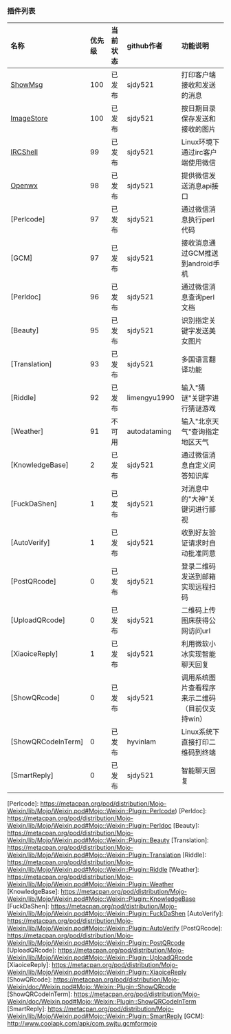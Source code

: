### 插件列表

|名称                | 优先级  |当前状态    |github作者   | 功能说明                 
|:-------------------|:--------|:-----------|:------------|:----------------------------
|[ShowMsg]           |100      |已发布      |sjdy521      |打印客户端接收和发送的消息
|[ImageStore]        |100      |已发布      |sjdy521      |按日期目录保存发送和接收的图片
|[IRCShell]          |99       |已发布      |sjdy521      |Linux环境下通过irc客户端使用微信
|[Openwx]            |98       |已发布      |sjdy521      |提供微信发送消息api接口
|[Perlcode]          |97       |已发布      |sjdy521      |通过微信消息执行perl代码
|[GCM]               |97       |已发布      |sjdy521      |接收消息通过GCM推送到android手机
|[Perldoc]           |96       |已发布      |sjdy521      |通过微信消息查询perl文档
|[Beauty]            |95       |已发布      |sjdy521      |识别指定关键字发送美女图片
|[Translation]       |93       |已发布      |sjdy521      |多国语言翻译功能
|[Riddle]            |92       |已发布      |limengyu1990 |输入"猜谜"关键字进行猜谜游戏
|[Weather]           |91       |不可用      |autodataming |输入"北京天气"查询指定地区天气
|[KnowledgeBase]     |2        |已发布      |sjdy521      | 通过微信消息自定义问答知识库
|[FuckDaShen]        |1        |已发布      |sjdy521      |对消息中的"大神"关键词进行鄙视
|[AutoVerify]        |1        |已发布      |sjdy521      |收到好友验证请求时自动批准同意
|[PostQRcode]        |0        |已发布      |sjdy521      |登录二维码发送到邮箱实现远程扫码
|[UploadQRcode]      |0        |已发布      |sjdy521      |二维码上传图床获得公网访问url
|[XiaoiceReply]      |1        |已发布      |sjdy521      |利用微软小冰实现智能聊天回复
|[ShowQRcode]        |0        |已发布      |sjdy521      |调用系统图片查看程序来示二维码（目前仅支持win）
|[ShowQRCodeInTerm]  |0        |已发布      |hyvinlam     |Linux系统下直接打印二维码到终端
|[SmartReply]        |0        |已发布      |sjdy521      |智能聊天回复

[ShowMsg]: https://metacpan.org/pod/distribution/Mojo-Weixin/lib/Mojo/Weixin.pod#Mojo::Weixin::Plugin::ShowMsg
[ImageStore]: https://metacpan.org/pod/distribution/Mojo-Weixin/lib/Mojo/Weixin.pod#Mojo::Weixin::Plugin::ImageStore
[IRCShell]: https://metacpan.org/pod/distribution/Mojo-Weixin/lib/Mojo/Weixin.pod#Mojo::Weixin::Plugin::IRCShell
[Openwx]: https://metacpan.org/pod/distribution/Mojo-Weixin/lib/Mojo/Weixin.pod#Mojo::Weixin::Plugin::Openwx
[Perlcode]: https://metacpan.org/pod/distribution/Mojo-Weixin/lib/Mojo/Weixin.pod#Mojo::Weixin::Plugin::Perlcode)
[Perldoc]: https://metacpan.org/pod/distribution/Mojo-Weixin/lib/Mojo/Weixin.pod#Mojo::Weixin::Plugin::Perldoc
[Beauty]: https://metacpan.org/pod/distribution/Mojo-Weixin/lib/Mojo/Weixin.pod#Mojo::Weixin::Plugin::Beauty
[Translation]: https://metacpan.org/pod/distribution/Mojo-Weixin/lib/Mojo/Weixin.pod#Mojo::Weixin::Plugin::Translation
[Riddle]: https://metacpan.org/pod/distribution/Mojo-Weixin/lib/Mojo/Weixin.pod#Mojo::Weixin::Plugin::Riddle
[Weather]: https://metacpan.org/pod/distribution/Mojo-Weixin/lib/Mojo/Weixin.pod#Mojo::Weixin::Plugin::Weather
[KnowledgeBase]: https://metacpan.org/pod/distribution/Mojo-Weixin/lib/Mojo/Weixin.pod#Mojo::Weixin::Plugin::KnowledgeBase 
[FuckDaShen]: https://metacpan.org/pod/distribution/Mojo-Weixin/lib/Mojo/Weixin.pod#Mojo::Weixin::Plugin::FuckDaShen
[AutoVerify]: https://metacpan.org/pod/distribution/Mojo-Weixin/lib/Mojo/Weixin.pod#Mojo::Weixin::Plugin::AutoVerify
[PostQRcode]: https://metacpan.org/pod/distribution/Mojo-Weixin/lib/Mojo/Weixin.pod#Mojo::Weixin::Plugin::PostQRcode
[UploadQRcode]: https://metacpan.org/pod/distribution/Mojo-Weixin/lib/Mojo/Weixin.pod#Mojo::Weixin::Plugin::UploadQRcode
[XiaoiceReply]: https://metacpan.org/pod/distribution/Mojo-Weixin/lib/Mojo/Weixin.pod#Mojo::Weixin::Plugin::XiaoiceReply
[ShowQRcode]: https://metacpan.org/pod/distribution/Mojo-Weixin/doc/Weixin.pod#Mojo::Weixin::Plugin::ShowQRcode
[ShowQRCodeInTerm]: https://metacpan.org/pod/distribution/Mojo-Weixin/doc/Weixin.pod#Mojo::Weixin::Plugin::ShowQRCodeInTerm
[SmartReply]: https://metacpan.org/pod/distribution/Mojo-Weixin/lib/Mojo/Weixin.pod#Mojo::Weixin::Plugin::SmartReply
[GCM]: http://www.coolapk.com/apk/com.swjtu.gcmformojo
